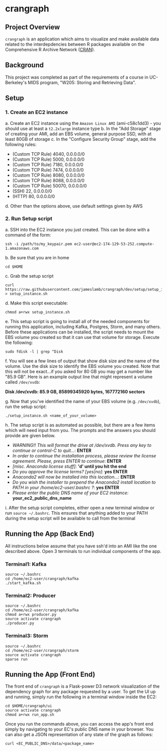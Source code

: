 # crangraph

## Project Overview

`crangraph` is an application which aims to visualize and make available data related to the interdepdencies between R packages available on the Comprehensive R Archive Network ([CRAN](https://cran.r-project.org/)).

## Background

This project was completed as part of the requirements of a course in UC-Berkeley's MIDS program, "W205: Storing and Retrieving Data".

## Setup

### 1. Create an EC2 instance

a. Create an EC2 instance using the `Amazon Linux AMI` (ami-c58c1dd3)
    - you should use at least a `t2.2xlarge` instance type
b. In the "Add Storage" stage of creating your AMI, add an EBS volume, general purpose SSD, with at least 80GB of storage
c. In the "Configure Security Group" stage, add the following rules:

- (Custom TCP Rule) 4040, 0.0.0.0/0
- (Custom TCP Rule) 5000, 0.0.0.0/0
- (Custom TCP Rule) 7180, 0.0.0.0/0
- (Custom TCP Rule) 7474, 0.0.0.0/0
- (Custom TCP Rule) 8080, 0.0.0.0/0
- (Custom TCP Rule) 8088, 0.0.0.0/0
- (Custom TCP Rule) 50070, 0.0.0.0/0
- (SSH) 22, 0.0.0.0/0
- (HTTP) 80, 0.0.0.0/0

d. Other than the options above, use default settings given by AWS

### 2. Run Setup script

a. SSH into the EC2 instance you just created. This can be done with a command of the form:

```
ssh -i /path/to/my_keypair.pem ec2-user@ec2-174-129-53-252.compute-1.amazonaws.com
```

b. Be sure that you are in home

```
cd $HOME
```

c. Grab the setup script

```
curl https://raw.githubusercontent.com/jameslamb/crangraph/dev/setup/setup_instance.sh > setup_instance.sh
```

d. Make this script executable:

```
chmod a+rwx setup_instance.sh
```

e. This setup script is going to install all of the needed components for running this application, including Kafka, Postgres, Storm, and many others. Before these applications can be installed, the script needs to mount the EBS volume you created so that it can use that volume for storage. Execute the following:

```
sudo fdisk -l | grep ^Disk
```

f. You will see a few lines of output that show disk size and the name of the volume. Use the disk size to identify the EBS volume you created. Note that this will not be exact...if you asked for 80 GB you may get a number like "85.9 GB". Here is an example output line that might represent a volume called `/dev/xvdb`:

**Disk /dev/xvdb: 85.9 GB, 85899345920 bytes, 167772160 sectors**

g. Now that you've identified the name of your EBS volume (e.g. `/dev/xvdb`), run the setup script:

```
./setup_instance.sh <name_of_your_volume>
```

h. The setup script is as automated as possible, but there are a few items which will need input from you. The prompts and the answers you should provide are given below.

- *WARNING!! This will format the drive at /dev/xvdb. Press any key to continue or control-C to quit...*: **ENTER**
- *In order to continue the installation process, please review the license agreement. Please, press ENTER to continue*: **ENTER**
- *[misc. Anaconda license stuff]*: **'d' until you hit the end**
- *Do you approve the license terms? [yes|no]*: **yes ENTER**
- *Anaconda2 will now be installed into this location...*: **ENTER**
- *Do you wish the installer to prepend the Anaconda2 install location to PATH in your /home/ec2-user/.bashrc ?*: **yes ENTER**
- *Please enter the public DNS name of your EC2 instance:* **your_ec2_public_dns_name**

i. After the setup script completes, either open a new terminal window or run `source ~/.bashrc`. This ensures that anything added to your PATH during the setup script will be available to call from the terminal

## Running the App (Back End)

All instructions below assume that you have ssh'd into an AMI like the one described above. Open 3 terminals to run individual components of the app.

### Terminal1: Kafka

```
source ~/.bashrc
cd /home/ec2-user/crangraph/kafka
./start_kafka.sh
```

### Terminal2: Producer

```
source ~/.bashrc
cd /home/ec2-user/crangraph/kafka
chmod a+rwx producer.py
source activate crangraph
./producer.py
```

### Terminal3: Storm

```
source ~/.bashrc
cd /home/ec2-user/crangraph/storm
source activate crangraph
sparse run
```

## Running the App (Front End)

The front end of `crangraph` is a Flask-power D3 network visualization of the dependency graph for any package requested by a user. To get the UI up and running, simply run the following in a terminal window inside the EC2:

```
cd $HOME/crangraph/ui
source activate crangraph
chmod a+rwx run_app.sh
```

Once you run the commands above, you can access the app's front end simply by navigating to your EC's public DNS name in your browser. You can also get a JSON representation of any state of the graph as follows:

```
curl <EC_PUBLIC_DNS>/data/<package_name>
```
